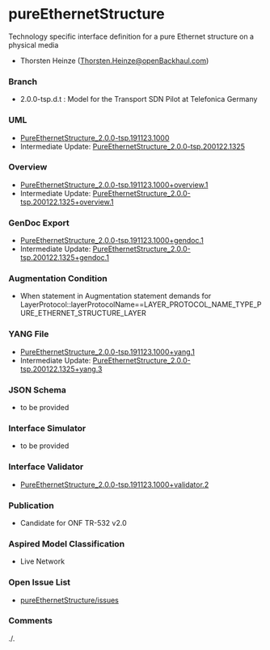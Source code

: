 # pureEthernetStructure
Technology specific interface definition for a pure Ethernet structure on a physical media
- Thorsten Heinze (Thorsten.Heinze@openBackhaul.com)

### Branch
- 2.0.0-tsp.d.t : Model for the Transport SDN Pilot at Telefonica Germany

### UML
- [PureEthernetStructure_2.0.0-tsp.191123.1000](./PureEthernetStructure_2.0.0-tsp.191123.1000.zip)
- Intermediate Update: [PureEthernetStructure_2.0.0-tsp.200122.1325](./PureEthernetStructure_2.0.0-tsp.200122.1325.zip)

### Overview 
- [PureEthernetStructure_2.0.0-tsp.191123.1000+overview.1](./PureEthernetStructure_2.0.0-tsp.191123.1000+overview.1.png)
- Intermediate Update: [PureEthernetStructure_2.0.0-tsp.200122.1325+overview.1](./PureEthernetStructure_2.0.0-tsp.200122.1325+overview.1.png)

### GenDoc Export
- [PureEthernetStructure_2.0.0-tsp.191123.1000+gendoc.1](./PureEthernetStructure_2.0.0-tsp.191123.1000+gendoc.1.docx)
- Intermediate Update: [PureEthernetStructure_2.0.0-tsp.200122.1325+gendoc.1](./PureEthernetStructure_2.0.0-tsp.200122.1325+gendoc.1.docx)

### Augmentation Condition
- When statement in Augmentation statement demands for LayerProtocol::layerProtocolName==LAYER_PROTOCOL_NAME_TYPE_PURE_ETHERNET_STRUCTURE_LAYER

### YANG File
- [PureEthernetStructure_2.0.0-tsp.191123.1000+yang.1](./PureEthernetStructure_2.0.0-tsp.191123.1000+yang.1.zip)
- Intermediate Update: [PureEthernetStructure_2.0.0-tsp.200122.1325+yang.3](./PureEthernetStructure_2.0.0-tsp.200122.1325+yang.3.zip)

### JSON Schema
- to be provided

### Interface Simulator
- to be provided

### Interface Validator
- [PureEthernetStructure_2.0.0-tsp.191123.1000+validator.2](./PureEthernetStructure_2.0.0-tsp.191123.1000+validator.2.zip)

### Publication
- Candidate for ONF TR-532 v2.0 

### Aspired Model Classification
- Live Network

### Open Issue List
- [pureEthernetStructure/issues](../../issues)

### Comments
./.
